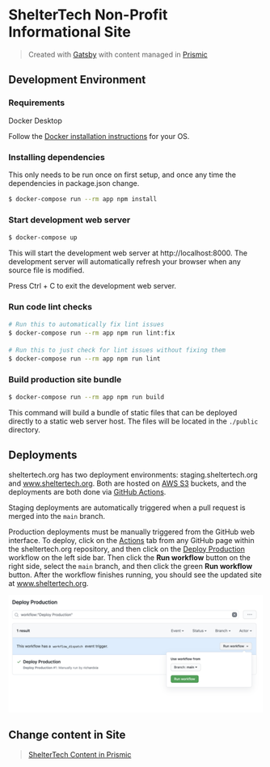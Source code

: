 # ShelterTech Non-Profit Informational Site

> Created with [Gatsby](https://www.gatsbyjs.org/) with content managed in [Prismic](https://prismic.io)

## Development Environment

### Requirements

Docker Desktop

Follow the [Docker installation instructions](https://www.docker.com/get-started) for your OS.

### Installing dependencies

This only needs to be run once on first setup, and once any time the
dependencies in package.json change.

```sh
$ docker-compose run --rm app npm install
```

### Start development web server

```sh
$ docker-compose up
```

This will start the development web server at http://localhost:8000. The
development server will automatically refresh your browser when any source file
is modified.

Press Ctrl + C to exit the development web server.


### Run code lint checks

```sh
# Run this to automatically fix lint issues
$ docker-compose run --rm app npm run lint:fix

# Run this to just check for lint issues without fixing them
$ docker-compose run --rm app npm run lint
```

### Build production site bundle

```sh
$ docker-compose run --rm app npm run build
```

This command will build a bundle of static files that can be deployed directly
to a static web server host. The files will be located in the `./public`
directory.


## Deployments

sheltertech.org has two deployment environments: staging.sheltertech.org and
www.sheltertech.org. Both are hosted on [AWS S3](https://aws.amazon.com/s3/)
buckets, and the deployments are both done via
[GitHub Actions](https://docs.github.com/en/actions).

Staging deployments are automatically triggered when a pull request is merged
into the `main` branch.

Production deployments must be manually triggered from the GitHub web interface.
To deploy, click on the
[Actions](https://github.com/ShelterTechSF/sheltertech.org/actions) tab from any
GitHub page within the sheltertech.org repository, and then click on the
[Deploy Production](https://github.com/ShelterTechSF/sheltertech.org/actions?query=workflow%3A%22Deploy+Production%22)
workflow on the left side bar. Then click the **Run workflow** button on the
right side, select the `main` branch, and then click the green **Run workflow**
button. After the workflow finishes running, you should see the updated site at
www.sheltertech.org.

![Deploy Production](./docs/deploy-production.png)


## Change content in Site

> [ShelterTech Content in Prismic](https://sheltertech.prismic.io/)

